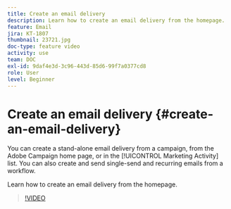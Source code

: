 ```yaml
---
title: Create an email delivery
description: Learn how to create an email delivery from the homepage. 
feature: Email 
jira: KT-1807
thumbnail: 23721.jpg
doc-type: feature video
activity: use
team: DOC
exl-id: 9daf4e3d-3c96-443d-85d6-99f7a0377cd8
role: User
level: Beginner
---
```

# Create an email delivery {#create-an-email-delivery}

You can create a stand-alone email delivery from a campaign, from the Adobe Campaign home page, or in the [!UICONTROL Marketing Activity] list. You can also create and send single-send and recurring emails from a workflow.

Learn how to create an email delivery from the homepage. 

>[!VIDEO](https://video.tv.adobe.com/v/23721?quality=12&learn=on)
